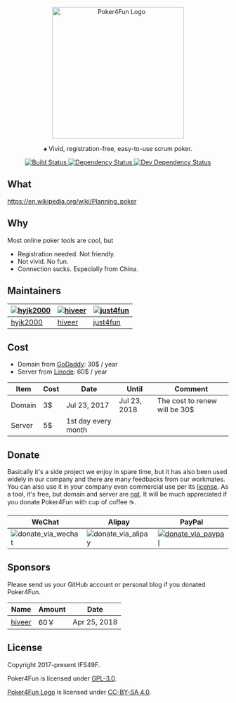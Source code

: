 <p align="center">
  <img width="300" alt="Poker4Fun Logo" src="https://user-images.githubusercontent.com/4647136/28408722-fec2a050-6d6a-11e7-9729-798bc945801b.png">
  <p align="center">♠︎ Vivid, registration-free, easy-to-use scrum poker.</p>
  <p align="center">
    <a href="https://travis-ci.org/IFS49F/poker">
      <img alt="Build Status" src="https://travis-ci.org/IFS49F/poker.svg?branch=master" />
    </a>
    <a href="https://david-dm.org/IFS49F/poker">
      <img alt="Dependency Status" src="https://david-dm.org/IFS49F/poker.svg" />
    </a>
    <a href="https://david-dm.org/IFS49F/poker?type=dev">
      <img alt="Dev Dependency Status" src="https://david-dm.org/IFS49F/poker/dev-status.svg" />
    </a>
  </p>
</p>

## What

https://en.wikipedia.org/wiki/Planning_poker

## Why

Most online poker tools are cool, but

- Registration needed. Not friendly.
- Not vivid. No fun.
- Connection sucks. Especially from China.

## Maintainers

| [![hyjk2000](https://avatars0.githubusercontent.com/u/4647136?s=300&v=4)](https://github.com/hyjk2000) | [![hiveer](https://avatars0.githubusercontent.com/u/3827780?s=300&v=4)](https://github.com/hiveer) | [![just4fun](https://avatars0.githubusercontent.com/u/7512625?s=300&v=4)](https://github.com/just4fun) |
| --- | --- | --- |
| [hyjk2000](https://github.com/hyjk2000) | [hiveer](https://github.com/hiveer) | [just4fun](https://github.com/just4fun) |

## Cost

- Domain from [GoDaddy](https://www.godaddy.com/): 30$ / year
- Server from [Linode](https://www.linode.com/): 60$ / year

| Item | Cost | Date | Until | Comment |
| --- | --- | --- | --- | --- |
| Domain | 3$ | Jul 23, 2017 | Jul 23, 2018 | The cost to renew will be 30$ |
| Server | 5$ | 1st day every month |

## Donate

Basically it's a side project we enjoy in spare time, but it has also been used widely in our company and there are many feedbacks from our workmates. You can also use it in your company even commercial use per its [license](#license). As a tool, it's free, but domain and server are [not](#cost). It will be much appreciated if you donate Poker4Fun with cup of coffee ☕️.

| WeChat | Alipay | PayPal |
| --- | --- | --- |
|![donate_via_wechat](https://user-images.githubusercontent.com/7512625/39191933-96503b6a-480a-11e8-94a0-ec5efc16dc5d.jpg)|![donate_via_alipay](https://user-images.githubusercontent.com/7512625/39191930-95c25598-480a-11e8-8508-7a48d009db55.png)|[![donate_via_paypal](https://user-images.githubusercontent.com/7512625/39193475-39a8fccc-480e-11e8-926d-b2f86050db69.png)](https://www.paypal.me/houritsunohikari)|

## Sponsors

Please send us your GitHub account or personal blog if you donated Poker4Fun.

| Name | Amount | Date |
| --- | --- | --- |
| [hiveer](https://github.com/hiveer) | 60￥| Apr 25, 2018 |

## License

Copyright 2017-present IFS49F.

Poker4Fun is licensed under [GPL-3.0](https://github.com/IFS49F/poker/blob/master/LICENSE).

[Poker4Fun Logo](https://github.com/IFS49F/poker/blob/master/public/apple-touch-icon.png) is licensed under [CC-BY-SA 4.0](https://creativecommons.org/licenses/by-sa/4.0/).
